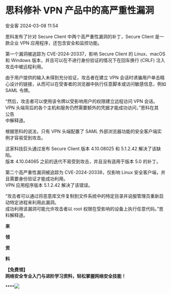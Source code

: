 #  思科修补 VPN 产品中的高严重性漏洞   
 安全客   2024-03-08 11:54  
  
思科发布了针对 Secure Client 中两个高严重性漏洞的补丁，Secure Client 是一款企业 VPN 应用程序，还包含安全和监控功能。  
  
第一个漏洞被追踪为 CVE-2024-20337，影响 Secure Client 的 Linux、macOS 和 Windows 版本，并且可以在不进行身份验证的情况下在回车换行 (CRLF) 注入攻击中被远程利用。  
  
由于用户提供的输入未得到充分验证，攻击者在建立 VPN 会话时诱骗用户单击精心设计的链接，从而可以在受害者的浏览器中执行任意脚本或访问敏感信息，例如 SAML 令牌。  
  
“然后，攻击者可以使用该令牌以受影响用户的权限建立远程访问 VPN 会话。  
VPN 头端背后的各个主机和服务仍然需要额外的凭据才能成功访问，”思科在其  
公告  
中解释道。  
  
根据思科的说法，只有 VPN 头端配置了 SAML 外部浏览器功能的安全客户端实例才容易受到攻击。  
  
这家科技巨头通过发布 Secure Client 版本 4.10.08025 和 5.1.2.42 解决了该缺陷。  
版本 4.10.04065 之前的迭代不易受到攻击，并且没有适用于版本 5.0 的补丁。  
  
第二个高严重性漏洞被追踪为 CVE-2024-20338，仅影响 Linux 安全客户端，并且需要身份验证才能成功利用。  
VPN 应用程序版本 5.1.2.42 解决了该错误。  
  
“攻击者可以通过将恶意库文件复制到文件系统中的特定目录并说服管理员重新启动特定进程来利用此漏洞。  
成功利用该漏洞可能允许攻击者以 root 权限在受影响的设备上执行任意代码。”思科解释道。  
  
  
**来**  
  
**领**  
  
**资**  
  
**料**  
  
**【免费领】**  
**网络安全专业入门与进阶学习资料，轻松掌握网络安全技能！**  
  
****![](https://mmbiz.qpic.cn/sz_mmbiz_png/Ok4fxxCpBb59ibIezbic1Dob2DsGBgT7WkA3sJgtXriaUGWIocjCgU8JQth19dEFvC8lSOwlp1ALOVnZltOicA1RkA/640?wx_fmt=png&from=appmsg&wxfrom=5&wx_lazy=1&wx_co=1 "")  
  
  
